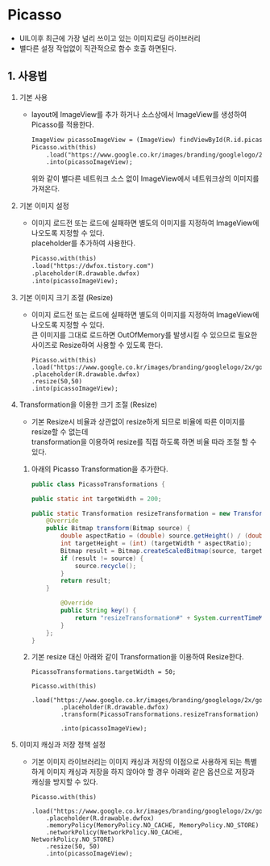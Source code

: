 # Picasso
- UIL이후 최근에 가장 널리 쓰이고 있는 이미지로딩 라이브러리
- 별다른 설정 작업없이 직관적으로 함수 호출 하면된다.
## 1. 사용법
1. 기본 사용
    - layout에 ImageView를 추가 하거나 소스상에서 ImageView를 생성하여 Picasso를 적용한다.
        ~~~Xml
        ImageView picassoImageView = (ImageView) findViewById(R.id.picassoImageView);
        Picasso.with(this)
            .load("https://www.google.co.kr/images/branding/googlelogo/2x/googlelogo_color_272x92dp.png")
            .into(picassoImageView);
        ~~~
        위와 같이 별다른 네트워크 소스 없이 ImageView에서 네트워크상의 이미지를 가져온다.

2. 기본 이미지 설정
    - 이미지 로드전 또는 로드에 실패하면 별도의 이미지를 지정하여 ImageView에 나오도록 지정할 수 있다.   
    placeholder를 추가하여 사용한다.
        ~~~Xml
        Picasso.with(this)
        .load("https://dwfox.tistory.com")
        .placeholder(R.drawable.dwfox)
        .into(picassoImageView);
        ~~~

3. 기본 이미지 크기 조절 (Resize)
    - 이미지 로드전 또는 로드에 실패하면 별도의 이미지를 지정하여 ImageView에 나오도록 지정할 수 있다.   
    큰 이미지를 그대로 로드하면 OutOfMemory를 발생시킬 수 있으므로 필요한 사이즈로 Resize하여 사용할 수 있도록 한다.
        ~~~
        Picasso.with(this)
        .load("https://www.google.co.kr/images/branding/googlelogo/2x/googlelogo_color_272x92dp.png")
        .placeholder(R.drawable.dwfox)
        .resize(50,50)
        .into(picassoImageView);
        ~~~

4. Transformation을 이용한 크기 조절 (Resize)
    - 기본 Resize시 비율과 상관없이 resize하게 되므로 비율에 따른 이미지를 resize할 수 없는데  
    transformation을 이용하여 resize를 직접 하도록 하면 비율 따라 조절 할 수 있다.

    1. 아래의 Picasso Transformation을 추가한다.
        ~~~Java
        public class PicassoTransformations {

        public static int targetWidth = 200;

        public static Transformation resizeTransformation = new Transformation() {
            @Override
            public Bitmap transform(Bitmap source) {
                double aspectRatio = (double) source.getHeight() / (double) source.getWidth();
                int targetHeight = (int) (targetWidth * aspectRatio);
                Bitmap result = Bitmap.createScaledBitmap(source, targetWidth, targetHeight, false);
                if (result != source) {
                    source.recycle();
                }
                return result;
            }

                @Override
                public String key() {
                    return "resizeTransformation#" + System.currentTimeMillis();
                }
            };
        }
        ~~~
    
    2. 기본 resize 대신 아래와 같이 Transformation을 이용하여 Resize한다.
        ~~~
        PicassoTransformations.targetWidth = 50;

        Picasso.with(this)
                .load("https://www.google.co.kr/images/branding/googlelogo/2x/googlelogo_color_272x92dp.png")
                .placeholder(R.drawable.dwfox)
                .transform(PicassoTransformations.resizeTransformation)

                .into(picassoImageView);
        ~~~
5. 이미지 캐싱과 저장 정책 설정
    - 기본 이미지 라이브러리는 이미지 캐싱과 저장의 이점으로 사용하게 되는 특별하게 이미지 캐싱과 저장을 하지 않아야 할 경우 아래와 같은 옵션으로 저장과 캐싱을 방지할 수 있다.
        ~~~
        Picasso.with(this)
            .load("https://www.google.co.kr/images/branding/googlelogo/2x/googlelogo_color_272x92dp.png")
            .placeholder(R.drawable.dwfox)
            .memoryPolicy(MemoryPolicy.NO_CACHE, MemoryPolicy.NO_STORE)
            .networkPolicy(NetworkPolicy.NO_CACHE, NetworkPolicy.NO_STORE)
            .resize(50, 50)
            .into(picassoImageView);
        ~~~